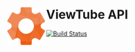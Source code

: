 <h1 align="left">ViewTube API<img src="./icon.svg" alt="" width="90" height="90" align="left" /></h1>


[![Build Status](https://drone.oeger.li/api/badges/ViewTube/viewtube-api/status.svg)](https://drone.oeger.li/ViewTube/viewtube-api)
